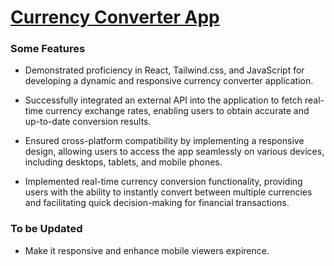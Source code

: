 # [Currency Converter App](https://currency-converter-pahaljain.vercel.app/)

### Some Features

- Demonstrated proficiency in React, Tailwind.css, and JavaScript for developing a dynamic and responsive currency converter application.

- Successfully integrated an external API into the application to fetch real-time currency exchange rates, enabling users to obtain accurate and up-to-date conversion results.

- Ensured cross-platform compatibility by implementing a responsive design, allowing users to access the app seamlessly on various devices, including desktops, tablets, and mobile phones.

- Implemented real-time currency conversion functionality, providing users with the ability to instantly convert between multiple currencies and facilitating quick decision-making for financial transactions.

### To be Updated

- Make it responsive and enhance mobile viewers expirence.